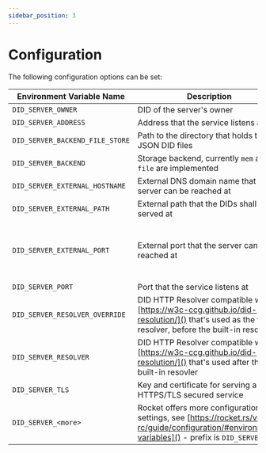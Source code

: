 ```yaml
---
sidebar_position: 3
---
```


# Configuration

The following configuration options can be set:

| **Environment Variable Name**   | **Description**                                                                                                                                   | **Required** | **Default**                                                                                                                                    | **Example**                                                |
| ------------------------------- | ------------------------------------------------------------------------------------------------------------------------------------------------- | ------------ | ---------------------------------------------------------------------------------------------------------------------------------------------- | ---------------------------------------------------------- |
| `DID_SERVER_OWNER`              | DID of the server's owner                                                                                                                         | yes          |                                                                                                                                                | `did:key:z6MkrAvU5DpYtUjpJpohoKyKvWdbrQ1yyZcgM5TodLowsahP` |
| `DID_SERVER_ADDRESS`            | Address that the service listens at                                                                                                               | no           | `127.0.0.1`                                                                                                                                    | `0.0.0.0`                                                  |
| `DID_SERVER_BACKEND_FILE_STORE` | Path to the directory that holds the JSON DID files                                                                                               | no           | `$PWD/did_store`                                                                                                                               | `/usr/web-id/did_store`                                    |
| `DID_SERVER_BACKEND`            | Storage backend, currently `mem` and `file` are implemented                                                                                       | no           | `mem`                                                                                                                                          | `file`                                                     |
| `DID_SERVER_EXTERNAL_HOSTNAME`  | External DNS domain name that the server can be reached at                                                                                        | no           | `localhost`                                                                                                                                    | `example.com`                                              |
| `DID_SERVER_EXTERNAL_PATH`      | External path that the DIDs shall be served at                                                                                                    | no           | `/`                                                                                                                                            | `/dids`                                                    |
| `DID_SERVER_EXTERNAL_PORT`      | External port that the server can be reached at                                                                                                   | no           | `$DID_SERVER_PORT` if `$HOSTNAME == "localhost"`, otherwise `443` as required by the [specifiction](https://w3c-ccg.github.io/did-method-web/) | `3000`                                                     |
| `DID_SERVER_PORT`               | Port that the service listens at                                                                                                                  | no           | `8000`                                                                                                                                         | `3000`                                                     |
| `DID_SERVER_RESOLVER_OVERRIDE`  | DID HTTP Resolver compatible with [https://w3c-ccg.github.io/did-resolution/]() that's used as the first resolver, before the built-in resolver   | no           |                                                                                                                                                | `http://uni-resolver-web:8080/1.0/identifiers/`            |
| `DID_SERVER_RESOLVER`           | DID HTTP Resolver compatible with [https://w3c-ccg.github.io/did-resolution/]() that's used after the built-in resovler                           | no           |                                                                                                                                                | `http://uni-resolver-web:8080/1.0/identifiers/`            |
| `DID_SERVER_TLS`                | Key and certificate for serving a HTTPS/TLS secured service                                                                                       | no           |                                                                                                                                                | `{certs="my.crt", key="private.key"}`                      |
| `DID_SERVER_<more>`             | Rocket offers more configuration settings, see [https://rocket.rs/v0.5-rc/guide/configuration/#environment-variables]() - prefix is `DID_SERVER_` | no           |                                                                                                                                                |                                                            |

